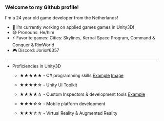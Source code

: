 ### Welcome to my Github profile!
I'm a 24 year old game developer from the Netherlands!

- 🔭 I’m currently working on applied games games in Unity3D!
- 😄 Pronouns: He/him
- ⚡ Favorite games: Cities: Skylines, Kerbal Space Program, Command & Conquer & RimWorld
- 🎮 Discord: Joris#6357

---

- Proficiencies in Unity3D
  - ★★★★★ - C# programming skills [Example](https://github.com/jdderks/HKU_GDV1/blob/master/Assets/Scripts/Managers/InputManager.cs) [Image](https://github.com/jdderks/jdderks/blob/main/custom_inspectorexample.png)
  - ★★★★☆ - Unity UI Toolkit
  - ★★★★☆ - Custom Inspectors & development tools [Example](https://github.com/jdderks/kernModule2_Tools/blob/main/Assets/Scripts/Quest/Editor/FetchQuestManagerEditor.cs)
  
  - ★★★☆☆ - Mobile platform development
  - ★★★☆☆ - Virtual Reality & Augmented Reality



